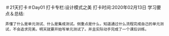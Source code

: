 ＃21天打卡＃Day01
打卡专栏:设计模式之美
打卡时间:2020年02月13日
学习要点＆总结:

    弄懂了什么是单元测试、什么是集成测试。侧重点是什么，知道通过什么流程完成自己的单元测试，不会追求完美。明天就要开始写单元测试了。并且实际动手完成了一个课后训练。
    